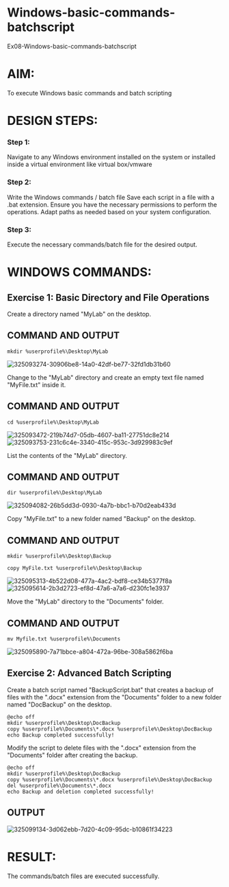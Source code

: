 # Windows-basic-commands-batchscript
Ex08-Windows-basic-commands-batchscript

# AIM:
To execute Windows basic commands and batch scripting

# DESIGN STEPS:

### Step 1:

Navigate to any Windows environment installed on the system or installed inside a virtual environment like virtual box/vmware 

### Step 2:

Write the Windows commands / batch file
Save each script in a file with a .bat extension.
Ensure you have the necessary permissions to perform the operations.
Adapt paths as needed based on your system configuration.
### Step 3:

Execute the necessary commands/batch file for the desired output. 




# WINDOWS COMMANDS:

## Exercise 1: Basic Directory and File Operations
Create a directory named "MyLab" on the desktop.


## COMMAND AND OUTPUT
~~~
mkdir %userprofile%\Desktop\MyLab
~~~
![325093274-30906be8-14a0-42df-be77-32fd1db31b60](https://github.com/user-attachments/assets/5f92b45a-3498-4077-879e-cbb5012c8c90)


Change to the "MyLab" directory and create an empty text file named "MyFile.txt" inside it.


## COMMAND AND OUTPUT
~~~
cd %userprofile%\Desktop\MyLab
~~~
![325093472-219b74d7-05db-4607-ba11-27751dc8e214](https://github.com/user-attachments/assets/cbd742e2-2bcc-4f5f-9cd9-a5b1c51e0f20)
![325093753-231c6c4e-3340-415c-953c-3d929983c9ef](https://github.com/user-attachments/assets/2b057e7a-f148-4d81-9c41-d744eed444f3)


List the contents of the "MyLab" directory.


## COMMAND AND OUTPUT
~~~
dir %userprofile%\Desktop\MyLab
~~~
![325094082-26b5dd3d-0930-4a7b-bbc1-b70d2eab433d](https://github.com/user-attachments/assets/29631b2b-b995-440a-ad2b-f6a14f31e938)


Copy "MyFile.txt" to a new folder named "Backup" on the desktop.

## COMMAND AND OUTPUT
~~~
mkdir %userprofile%\Desktop\Backup

copy MyFile.txt %userprofile%\Desktop\Backup
~~~
![325095313-4b522d08-477a-4ac2-bdf8-ce34b5377f8a](https://github.com/user-attachments/assets/800b1dd5-9005-455b-9ed8-9af2d433fcbb)
![325095614-2b3d2723-ef8d-47a6-a7a6-d230fc1e3937](https://github.com/user-attachments/assets/263a2e69-a5cb-4ba8-8ac0-ccd24d97323f)



Move the "MyLab" directory to the "Documents" folder.


## COMMAND AND OUTPUT
~~~
mv Myfile.txt %userprofile%\Documents
~~~

![325095890-7a71bbce-a804-472a-96be-308a5862f6ba](https://github.com/user-attachments/assets/54a2165c-de39-4ef4-bea8-33622ef16353)



## Exercise 2: Advanced Batch Scripting
Create a batch script named "BackupScript.bat" that creates a backup of files with the ".docx" extension from the "Documents" folder to a new folder named "DocBackup" on the desktop.
~~~
@echo off
mkdir %userprofile%\Desktop\DocBackup
copy %userprofile%\Documents\*.docx %userprofile%\Desktop\DocBackup
echo Backup completed successfully!
~~~
Modify the script to delete files with the ".docx" extension from the "Documents" folder after creating the backup.
~~~
@echo off
mkdir %userprofile%\Desktop\DocBackup
copy %userprofile%\Documents\*.docx %userprofile%\Desktop\DocBackup
del %userprofile%\Documents\*.docx
echo Backup and deletion completed successfully!
~~~
## OUTPUT

![325099134-3d062ebb-7d20-4c09-95dc-b10861f34223](https://github.com/user-attachments/assets/5e789d5b-8f70-403a-8bf5-2f7f036dd789)





# RESULT:
The commands/batch files are executed successfully.

